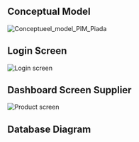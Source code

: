 ## Conceptual Model

![Conceptueel_model_PIM_Piada](https://user-images.githubusercontent.com/84020568/158345973-aa104ccf-2fff-4a37-84e9-8e46a686c628.jpg)

## Login Screen

![Login screen](https://user-images.githubusercontent.com/84020568/158355837-661e888d-c4cc-4cec-ae66-2db6e1ef02b6.png)

## Dashboard Screen Supplier

![Product screen](https://user-images.githubusercontent.com/84020568/158355921-84136bea-e8b8-4ae7-a5da-b2b0fc9f13c4.png)

## Database Diagram

